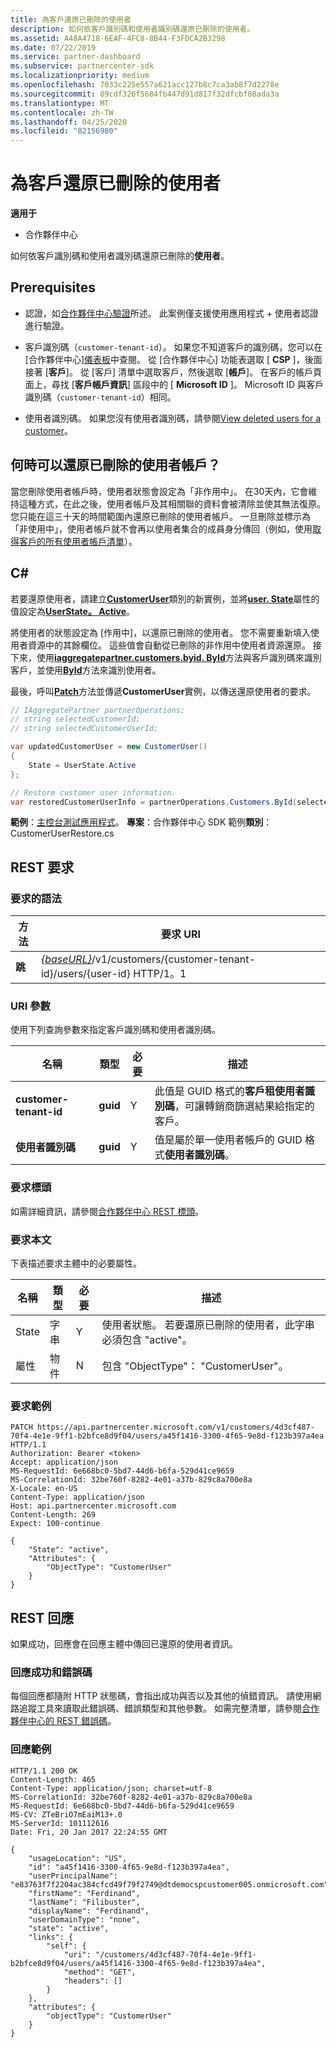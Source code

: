 ```yaml
---
title: 為客戶還原已刪除的使用者
description: 如何依客戶識別碼和使用者識別碼還原已刪除的使用者。
ms.assetid: A48A4718-6EAF-4FC8-8B44-F3FDCA2B3298
ms.date: 07/22/2019
ms.service: partner-dashboard
ms.subservice: partnercenter-sdk
ms.localizationpriority: medium
ms.openlocfilehash: 7033c225e557a621acc127b8c7ca3ab8f7d2278e
ms.sourcegitcommit: 89cdf326f5684fb447d91d817f32dfcbf08ada3a
ms.translationtype: MT
ms.contentlocale: zh-TW
ms.lasthandoff: 04/25/2020
ms.locfileid: "82156980"
---
```

# <a name="restore-a-deleted-user-for-a-customer"></a>為客戶還原已刪除的使用者

**適用于**

- 合作夥伴中心

如何依客戶識別碼和使用者識別碼還原已刪除的**使用者**。

## <a name="prerequisites"></a>Prerequisites

- 認證，如[合作夥伴中心驗證](partner-center-authentication.md)所述。 此案例僅支援使用應用程式 + 使用者認證進行驗證。

- 客戶識別碼（`customer-tenant-id`）。 如果您不知道客戶的識別碼，您可以在 [合作夥伴中心][儀表板](https://partner.microsoft.com/dashboard)中查閱。 從 [合作夥伴中心] 功能表選取 [ **CSP** ]，後面接著 [**客戶**]。 從 [客戶] 清單中選取客戶，然後選取 [**帳戶**]。 在客戶的帳戶頁面上，尋找 [**客戶帳戶資訊**] 區段中的 [ **Microsoft ID** ]。 Microsoft ID 與客戶識別碼（`customer-tenant-id`）相同。

- 使用者識別碼。 如果您沒有使用者識別碼，請參閱[View deleted users for a customer](view-a-deleted-user.md)。

## <a name="when-can-you-restore-a-deleted-user-account"></a>何時可以還原已刪除的使用者帳戶？

當您刪除使用者帳戶時，使用者狀態會設定為「非作用中」。 在30天內，它會維持這種方式，在此之後，使用者帳戶及其相關聯的資料會被清除並使其無法復原。 您只能在這三十天的時間範圍內還原已刪除的使用者帳戶。 一旦刪除並標示為「非使用中」，使用者帳戶就不會再以使用者集合的成員身分傳回（例如，使用[取得客戶的所有使用者帳戶清單](get-a-list-of-all-user-accounts-for-a-customer.md)）。

## <a name="c"></a>C\#

若要還原使用者，請建立[**CustomerUser**](https://docs.microsoft.com/dotnet/api/microsoft.store.partnercenter.models.users.customeruser)類別的新實例，並將[**user. State**](https://docs.microsoft.com/dotnet/api/microsoft.store.partnercenter.models.users.user.state)屬性的值設定為[**UserState。 Active**](https://docs.microsoft.com/dotnet/api/microsoft.store.partnercenter.models.users.userstate)。

將使用者的狀態設定為 [作用中]，以還原已刪除的使用者。 您不需要重新填入使用者資源中的其餘欄位。 這些值會自動從已刪除的非作用中使用者資源還原。 接下來，使用[**iaggregatepartner.customers.byid. ById**](https://docs.microsoft.com/dotnet/api/microsoft.store.partnercenter.customers.icustomercollection.byid)方法與客戶識別碼來識別客戶，並使用[**ById**](https://docs.microsoft.com/dotnet/api/microsoft.store.partnercenter.customerusers.icustomerusercollection.byid)方法來識別使用者。

最後，呼叫[**Patch**](https://docs.microsoft.com/dotnet/api/microsoft.store.partnercenter.customerusers.icustomeruser.patch)方法並傳遞**CustomerUser**實例，以傳送還原使用者的要求。

``` csharp
// IAggregatePartner partnerOperations;
// string selectedCustomerId;
// string selectedCustomerUserId;

var updatedCustomerUser = new CustomerUser()
{
    State = UserState.Active
};

// Restore customer user information.
var restoredCustomerUserInfo = partnerOperations.Customers.ById(selectedCustomerId).Users.ById(selectedCustomerUserId).Patch(updatedCustomerUser);
```

**範例**：[主控台測試應用程式](console-test-app.md)。 **專案**：合作夥伴中心 SDK 範例**類別**： CustomerUserRestore.cs

## <a name="rest-request"></a>REST 要求

### <a name="request-syntax"></a>要求的語法

| 方法    | 要求 URI                                                                                            |
|-----------|--------------------------------------------------------------------------------------------------------|
| **跳** | [*{baseURL}*](partner-center-rest-urls.md)/v1/customers/{customer-tenant-id}/users/{user-id} HTTP/1。1 |

### <a name="uri-parameter"></a>URI 參數

使用下列查詢參數來指定客戶識別碼和使用者識別碼。

| 名稱                   | 類型     | 必要 | 描述                                                                                                              |
|------------------------|----------|----------|--------------------------------------------------------------------------------------------------------------------------|
| **customer-tenant-id** | **guid** | Y        | 此值是 GUID 格式的**客戶租使用者識別碼**，可讓轉銷商篩選結果給指定的客戶。 |
| **使用者識別碼**            | **guid** | Y        | 值是屬於單一使用者帳戶的 GUID 格式**使用者識別碼**。                                         |

### <a name="request-headers"></a>要求標頭

如需詳細資訊，請參閱[合作夥伴中心 REST 標頭](headers.md)。

### <a name="request-body"></a>要求本文

下表描述要求主體中的必要屬性。

| 名稱       | 類型   | 必要 | 描述                                                            |
|------------|--------|----------|------------------------------------------------------------------------|
| State      | 字串 | Y        | 使用者狀態。 若要還原已刪除的使用者，此字串必須包含 "active"。 |
| 屬性 | 物件 | N        | 包含 "ObjectType"： "CustomerUser"。                                 |

### <a name="request-example"></a>要求範例

```http
PATCH https://api.partnercenter.microsoft.com/v1/customers/4d3cf487-70f4-4e1e-9ff1-b2bfce8d9f04/users/a45f1416-3300-4f65-9e8d-f123b397a4ea HTTP/1.1
Authorization: Bearer <token>
Accept: application/json
MS-RequestId: 6e668bc0-5bd7-44d6-b6fa-529d41ce9659
MS-CorrelationId: 32be760f-8282-4e01-a37b-829c8a700e8a
X-Locale: en-US
Content-Type: application/json
Host: api.partnercenter.microsoft.com
Content-Length: 269
Expect: 100-continue

{
    "State": "active",
    "Attributes": {
        "ObjectType": "CustomerUser"
    }
}
```

## <a name="rest-response"></a>REST 回應

如果成功，回應會在回應主體中傳回已還原的使用者資訊。

### <a name="response-success-and-error-codes"></a>回應成功和錯誤碼

每個回應都隨附 HTTP 狀態碼，會指出成功與否以及其他的偵錯資訊。 請使用網路追蹤工具來讀取此錯誤碼、錯誤類型和其他參數。 如需完整清單，請參閱[合作夥伴中心的 REST 錯誤碼](error-codes.md)。

### <a name="response-example"></a>回應範例

```http
HTTP/1.1 200 OK
Content-Length: 465
Content-Type: application/json; charset=utf-8
MS-CorrelationId: 32be760f-8282-4e01-a37b-829c8a700e8a
MS-RequestId: 6e668bc0-5bd7-44d6-b6fa-529d41ce9659
MS-CV: ZTeBriO7mEaiM13+.0
MS-ServerId: 101112616
Date: Fri, 20 Jan 2017 22:24:55 GMT

{
    "usageLocation": "US",
    "id": "a45f1416-3300-4f65-9e8d-f123b397a4ea",
    "userPrincipalName": "e83763f7f2204ac384cfcd49f79f2749@dtdemocspcustomer005.onmicrosoft.com",
    "firstName": "Ferdinand",
    "lastName": "Filibuster",
    "displayName": "Ferdinand",
    "userDomainType": "none",
    "state": "active",
    "links": {
        "self": {
            "uri": "/customers/4d3cf487-70f4-4e1e-9ff1-b2bfce8d9f04/users/a45f1416-3300-4f65-9e8d-f123b397a4ea",
            "method": "GET",
            "headers": []
        }
    },
    "attributes": {
        "objectType": "CustomerUser"
    }
}
```
